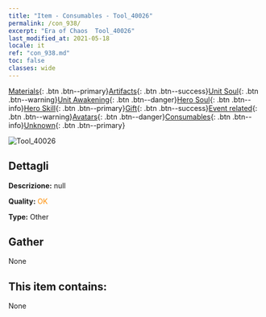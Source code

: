 ```yaml
---
title: "Item - Consumables - Tool_40026"
permalink: /con_938/
excerpt: "Era of Chaos  Tool_40026"
last_modified_at: 2021-05-18
locale: it
ref: "con_938.md"
toc: false
classes: wide
---
```

 [Materials](/ItemsIT/){: .btn .btn--primary}[Artifacts](/ItemsIT/Artifacts/){: .btn .btn--success}[Unit Soul](/ItemsIT/UnitSoul/){: .btn .btn--warning}[Unit Awakening](/ItemsIT/UnitAwakening/){: .btn .btn--danger}[Hero Soul](/ItemsIT/HeroSoul/){: .btn .btn--info}[Hero Skill](/ItemsIT/HeroSkill/){: .btn .btn--primary}[Gift](/ItemsIT/Gift/){: .btn .btn--success}[Event related](/ItemsIT/Events/){: .btn .btn--warning}[Avatars](/ItemsIT/Avatars/){: .btn .btn--danger}[Consumables](/ItemsIT/Consumables/){: .btn .btn--info}[Unknown](/ItemsIT/Unknown/){: .btn .btn--primary}

 ![Tool_40026](/images/t/i_40026.png)

## Dettagli
 **Descrizione:** null

 **Quality:** <span style="color: #FF8C00">OK</span>

 **Type:** Other

## Gather

  None

## This item contains:

  None

